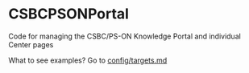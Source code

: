 # CSBCPSONPortal
Code for managing the CSBC/PS-ON Knowledge Portal and individual Center pages

What to see examples? Go to [config/targets.md](config/targets.md)
